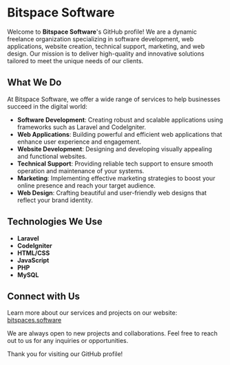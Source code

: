 # Bitspace Software

Welcome to **Bitspace Software**'s GitHub profile! We are a dynamic freelance organization specializing in software development, web applications, website creation, technical support, marketing, and web design. Our mission is to deliver high-quality and innovative solutions tailored to meet the unique needs of our clients.

## What We Do

At Bitspace Software, we offer a wide range of services to help businesses succeed in the digital world:

- **Software Development**: Creating robust and scalable applications using frameworks such as Laravel and CodeIgniter.
- **Web Applications**: Building powerful and efficient web applications that enhance user experience and engagement.
- **Website Development**: Designing and developing visually appealing and functional websites.
- **Technical Support**: Providing reliable tech support to ensure smooth operation and maintenance of your systems.
- **Marketing**: Implementing effective marketing strategies to boost your online presence and reach your target audience.
- **Web Design**: Crafting beautiful and user-friendly web designs that reflect your brand identity.

## Technologies We Use

- **Laravel**
- **CodeIgniter**
- **HTML/CSS**
- **JavaScript**
- **PHP**
- **MySQL**

## Connect with Us

Learn more about our services and projects on our website: [bitspaces.software](https://bitspaces.software)

We are always open to new projects and collaborations. Feel free to reach out to us for any inquiries or opportunities.

Thank you for visiting our GitHub profile!

